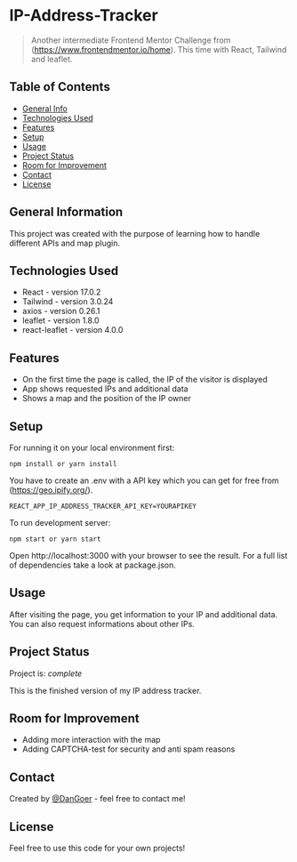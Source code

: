 # IP-Address-Tracker

> Another intermediate Frontend Mentor Challenge from (https://www.frontendmentor.io/home). This time with React, Tailwind and leaflet.

## Table of Contents

- [General Info](#general-information)
- [Technologies Used](#technologies-used)
- [Features](#features)
- [Setup](#setup)
- [Usage](#usage)
- [Project Status](#project-status)
- [Room for Improvement](#room-for-improvement)
- [Contact](#contact)
- [License](#license)

## General Information

This project was created with the purpose of learning how to handle different APIs and map plugin.

## Technologies Used

- React - version 17.0.2
- Tailwind - version 3.0.24
- axios - version 0.26.1
- leaflet - version 1.8.0
- react-leaflet - version 4.0.0

## Features

- On the first time the page is called, the IP of the visitor is displayed
- App shows requested IPs and additional data
- Shows a map and the position of the IP owner

## Setup

For running it on your local environment first:

`npm install or yarn install`

You have to create an .env with a API key which you can get for free from (https://geo.ipify.org/).

`REACT_APP_IP_ADDRESS_TRACKER_API_KEY=YOURAPIKEY`

To run development server:

`npm start or yarn start`

Open http://localhost:3000 with your browser to see the result.
For a full list of dependencies take a look at package.json.

## Usage

After visiting the page, you get information to your IP and additional data.
You can also request informations about other IPs.

## Project Status

Project is: _complete_

This is the finished version of my IP address tracker.

## Room for Improvement

- Adding more interaction with the map
- Adding CAPTCHA-test for security and anti spam reasons

## Contact

Created by [@DanGoer](https://www.github.com/DanGoer/) - feel free to contact me!

## License

Feel free to use this code for your own projects!
